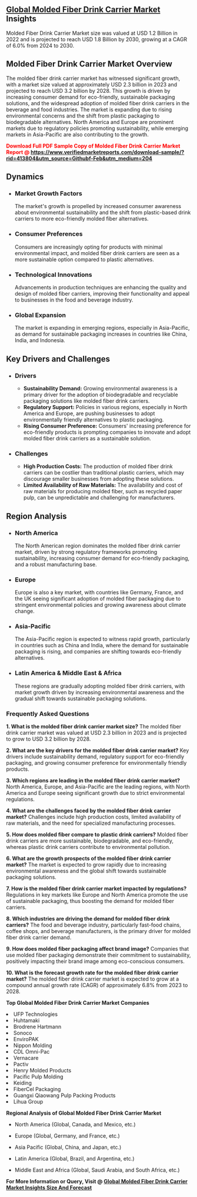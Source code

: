 <h2><a href="https://www.verifiedmarketreports.com/download-sample/?rid=413804&amp;utm_source=Githubf&amp;utm_medium=204" target="_blank">Global Molded Fiber Drink Carrier Market</a> Insights</h2><p>Molded Fiber Drink Carrier Market size was valued at USD 1.2 Billion in 2022 and is projected to reach USD 1.8 Billion by 2030, growing at a CAGR of 6.0% from 2024 to 2030.</p><p> <h2>Molded Fiber Drink Carrier Market Overview</h2> <p>The molded fiber drink carrier market has witnessed significant growth, with a market size valued at approximately USD 2.3 billion in 2023 and projected to reach USD 3.2 billion by 2028. This growth is driven by increasing consumer demand for eco-friendly, sustainable packaging solutions, and the widespread adoption of molded fiber drink carriers in the beverage and food industries. The market is expanding due to rising environmental concerns and the shift from plastic packaging to biodegradable alternatives. North America and Europe are prominent markets due to regulatory policies promoting sustainability, while emerging markets in Asia-Pacific are also contributing to the growth.</p> <p><strong><p><span class=""><span style="color: #ff0000;"><strong>Download Full PDF Sample Copy of Molded Fiber Drink Carrier Market Report</strong> @ </span><a href="https://www.verifiedmarketreports.com/download-sample/?rid=413804&amp;utm_source=Githubf-Feb&amp;utm_medium=204" target="_blank">https://www.verifiedmarketreports.com/download-sample/?rid=413804&amp;utm_source=Githubf-Feb&amp;utm_medium=204</a></span></p></strong></p> <h2>Dynamics</h2> <ul> <li><h3>Market Growth Factors</h3> The market's growth is propelled by increased consumer awareness about environmental sustainability and the shift from plastic-based drink carriers to more eco-friendly molded fiber alternatives.</li> <li><h3>Consumer Preferences</h3> Consumers are increasingly opting for products with minimal environmental impact, and molded fiber drink carriers are seen as a more sustainable option compared to plastic alternatives.</li> <li><h3>Technological Innovations</h3> Advancements in production techniques are enhancing the quality and design of molded fiber carriers, improving their functionality and appeal to businesses in the food and beverage industry.</li> <li><h3>Global Expansion</h3> The market is expanding in emerging regions, especially in Asia-Pacific, as demand for sustainable packaging increases in countries like China, India, and Indonesia.</li> </ul> <h2>Key Drivers and Challenges</h2> <ul> <li><h3>Drivers</h3> <ul> <li><strong>Sustainability Demand:</strong> Growing environmental awareness is a primary driver for the adoption of biodegradable and recyclable packaging solutions like molded fiber drink carriers.</li> <li><strong>Regulatory Support:</strong> Policies in various regions, especially in North America and Europe, are pushing businesses to adopt environmentally friendly alternatives to plastic packaging.</li> <li><strong>Rising Consumer Preference:</strong> Consumers' increasing preference for eco-friendly products is prompting companies to innovate and adopt molded fiber drink carriers as a sustainable solution.</li> </ul> </li> <li><h3>Challenges</h3> <ul> <li><strong>High Production Costs:</strong> The production of molded fiber drink carriers can be costlier than traditional plastic carriers, which may discourage smaller businesses from adopting these solutions.</li> <li><strong>Limited Availability of Raw Materials:</strong> The availability and cost of raw materials for producing molded fiber, such as recycled paper pulp, can be unpredictable and challenging for manufacturers.</li> </ul> </li> </ul> <h2>Region Analysis</h2> <ul> <li><h3>North America</h3> The North American region dominates the molded fiber drink carrier market, driven by strong regulatory frameworks promoting sustainability, increasing consumer demand for eco-friendly packaging, and a robust manufacturing base.</li> <li><h3>Europe</h3> Europe is also a key market, with countries like Germany, France, and the UK seeing significant adoption of molded fiber packaging due to stringent environmental policies and growing awareness about climate change.</li> <li><h3>Asia-Pacific</h3> The Asia-Pacific region is expected to witness rapid growth, particularly in countries such as China and India, where the demand for sustainable packaging is rising, and companies are shifting towards eco-friendly alternatives.</li> <li><h3>Latin America & Middle East & Africa</h3> These regions are gradually adopting molded fiber drink carriers, with market growth driven by increasing environmental awareness and the gradual shift towards sustainable packaging solutions.</li> </ul> <h3>Frequently Asked Questions</h3> <p><strong>1. What is the molded fiber drink carrier market size?</strong> The molded fiber drink carrier market was valued at USD 2.3 billion in 2023 and is projected to grow to USD 3.2 billion by 2028.</p> <p><strong>2. What are the key drivers for the molded fiber drink carrier market?</strong> Key drivers include sustainability demand, regulatory support for eco-friendly packaging, and growing consumer preference for environmentally friendly products.</p> <p><strong>3. Which regions are leading in the molded fiber drink carrier market?</strong> North America, Europe, and Asia-Pacific are the leading regions, with North America and Europe seeing significant growth due to strict environmental regulations.</p> <p><strong>4. What are the challenges faced by the molded fiber drink carrier market?</strong> Challenges include high production costs, limited availability of raw materials, and the need for specialized manufacturing processes.</p> <p><strong>5. How does molded fiber compare to plastic drink carriers?</strong> Molded fiber drink carriers are more sustainable, biodegradable, and eco-friendly, whereas plastic drink carriers contribute to environmental pollution.</p> <p><strong>6. What are the growth prospects of the molded fiber drink carrier market?</strong> The market is expected to grow rapidly due to increasing environmental awareness and the global shift towards sustainable packaging solutions.</p> <p><strong>7. How is the molded fiber drink carrier market impacted by regulations?</strong> Regulations in key markets like Europe and North America promote the use of sustainable packaging, thus boosting the demand for molded fiber carriers.</p> <p><strong>8. Which industries are driving the demand for molded fiber drink carriers?</strong> The food and beverage industry, particularly fast-food chains, coffee shops, and beverage manufacturers, is the primary driver for molded fiber drink carrier demand.</p> <p><strong>9. How does molded fiber packaging affect brand image?</strong> Companies that use molded fiber packaging demonstrate their commitment to sustainability, positively impacting their brand image among eco-conscious consumers.</p> <p><strong>10. What is the forecast growth rate for the molded fiber drink carrier market?</strong> The molded fiber drink carrier market is expected to grow at a compound annual growth rate (CAGR) of approximately 6.8% from 2023 to 2028.</p> </p><p><strong>Top Global Molded Fiber Drink Carrier Market Companies</strong></p><div data-test-id=""><p><li>UFP Technologies</li><li> Huhtamaki</li><li> Brodrene Hartmann</li><li> Sonoco</li><li> EnviroPAK</li><li> Nippon Molding</li><li> CDL Omni-Pac</li><li> Vernacare</li><li> Pactiv</li><li> Henry Molded Products</li><li> Pacific Pulp Molding</li><li> Keiding</li><li> FiberCel Packaging</li><li> Guangxi Qiaowang Pulp Packing Products</li><li> Lihua Group</li></p><div><strong>Regional Analysis of&nbsp;Global Molded Fiber Drink Carrier Market</strong></div><ul><li dir="ltr"><p dir="ltr">North America&nbsp;(Global, Canada, and Mexico, etc.)</p></li><li dir="ltr"><p dir="ltr">Europe (Global, Germany, and France, etc.)</p></li><li dir="ltr"><p dir="ltr">Asia Pacific&nbsp;(Global, China, and Japan, etc.)</p></li><li dir="ltr"><p dir="ltr">Latin America&nbsp;(Global, Brazil, and Argentina, etc.)</p></li><li dir="ltr">Middle East and Africa&nbsp;(Global, Saudi Arabia, and South Africa, etc.)</li></ul><p><strong>For More Information or Query, Visit @&nbsp;</strong><strong><a href="https://www.verifiedmarketreports.com/product/molded-fiber-drink-carrier-market/?utm_source=Githubf&amp;utm_medium=204" target="_blank">Global Molded Fiber Drink Carrier Market Insights Size And Forecast</a></strong></p></div>
